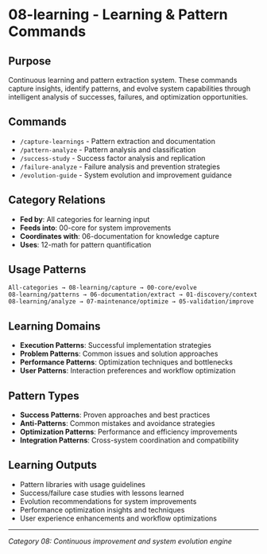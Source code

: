 # 08-learning - Learning & Pattern Commands

## Purpose
Continuous learning and pattern extraction system. These commands capture insights, identify patterns, and evolve system capabilities through intelligent analysis of successes, failures, and optimization opportunities.

## Commands
- `/capture-learnings` - Pattern extraction and documentation
- `/pattern-analyze` - Pattern analysis and classification
- `/success-study` - Success factor analysis and replication
- `/failure-analyze` - Failure analysis and prevention strategies
- `/evolution-guide` - System evolution and improvement guidance

## Category Relations
- **Fed by**: All categories for learning input
- **Feeds into**: 00-core for system improvements
- **Coordinates with**: 06-documentation for knowledge capture
- **Uses**: 12-math for pattern quantification

## Usage Patterns
```
All-categories → 08-learning/capture → 00-core/evolve
08-learning/patterns → 06-documentation/extract → 01-discovery/context
08-learning/analyze → 07-maintenance/optimize → 05-validation/improve
```

## Learning Domains
- **Execution Patterns**: Successful implementation strategies
- **Problem Patterns**: Common issues and solution approaches
- **Performance Patterns**: Optimization techniques and bottlenecks
- **User Patterns**: Interaction preferences and workflow optimization

## Pattern Types
- **Success Patterns**: Proven approaches and best practices
- **Anti-Patterns**: Common mistakes and avoidance strategies
- **Optimization Patterns**: Performance and efficiency improvements
- **Integration Patterns**: Cross-system coordination and compatibility

## Learning Outputs
- Pattern libraries with usage guidelines
- Success/failure case studies with lessons learned
- Evolution recommendations for system improvements
- Performance optimization insights and techniques
- User experience enhancements and workflow optimizations

---
*Category 08: Continuous improvement and system evolution engine*